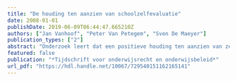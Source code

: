 ```yaml
---
title: "De houding ten aanzien van schoolzelfevaluatie"
date: 2008-01-01
publishDate: 2019-06-09T06:44:47.665210Z
authors: ["Jan Vanhoof", "Peter Van Petegem", "Sven De Maeyer"]
publication_types: ["2"]
abstract: "Onderzoek leert dat een positieve houding ten aanzien van zelfevaluatie een gunstige voorwaarde is om tot een succesvolle schoolzelfevaluatie te komen. In dit artikel beschrijven we de houding ten aanzien van zelfevaluatie in scholen en onderzoeken we of schoolkenmerken verschillen in houding van individuen kunnen verklaren. We rapporteren over een survey-onderzoek bij 2.716 schoolleiders en leerkrachten in 96 scholen. Het onderzoek leert dat respondenten zich positiever uitspreken over de mogelijke resultaten van zelfevaluatie dan over het zelfevaluatieproces als dusdanig. Schoolleiders hebben bovendien een meer positieve houding dan leerkrachten. Meerniveau-analyses tonen aan dat de houding ten aanzien van zelfevaluatie samenhangt met de kenmerken van het ruimere functioneren van de school waarin men actief is (zoals schoolcultuur en het al dan niet voldoen aan kenmerken van een professionele leergemeenschap)."
featured: false
publication: "*Tijdschrift voor onderwijsrecht en onderwijsbeleid*"
url_pdf: "https://hdl.handle.net/10067/729540151162165141"
---
```


